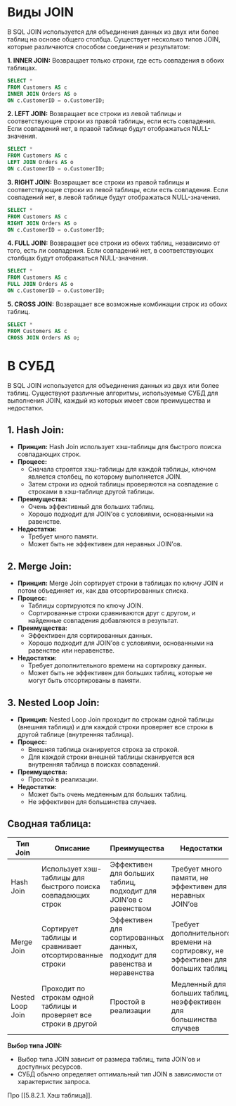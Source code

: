 
# Виды JOIN
В SQL JOIN используется для объединения данных из двух или более таблиц на основе общего столбца. Существует несколько типов JOIN, которые различаются способом соединения и результатом:

**1. INNER JOIN:** Возвращает только строки, где есть совпадения в обоих таблицах.

```sql
SELECT * 
FROM Customers AS c
INNER JOIN Orders AS o
ON c.CustomerID = o.CustomerID;
```

**2. LEFT JOIN:** Возвращает все строки из левой таблицы и соответствующие строки из правой таблицы, если есть совпадения. Если совпадений нет, в правой таблице будут отображаться NULL-значения.

```sql
SELECT * 
FROM Customers AS c
LEFT JOIN Orders AS o
ON c.CustomerID = o.CustomerID;
```

**3. RIGHT JOIN:** Возвращает все строки из правой таблицы и соответствующие строки из левой таблицы, если есть совпадения. Если совпадений нет, в левой таблице будут отображаться NULL-значения.

```sql
SELECT * 
FROM Customers AS c
RIGHT JOIN Orders AS o
ON c.CustomerID = o.CustomerID;
```

**4. FULL JOIN:** Возвращает все строки из обеих таблиц, независимо от того, есть ли совпадения. Если совпадений нет, в соответствующих столбцах будут отображаться NULL-значения.

```sql
SELECT * 
FROM Customers AS c
FULL JOIN Orders AS o
ON c.CustomerID = o.CustomerID;
```

**5. CROSS JOIN:** Возвращает все возможные комбинации строк из обоих таблиц.

```sql
SELECT * 
FROM Customers AS c
CROSS JOIN Orders AS o;
```
# В СУБД

В SQL JOIN используется для объединения данных из двух или более таблиц. Существуют различные алгоритмы, используемые СУБД для выполнения JOIN, каждый из которых имеет свои преимущества и недостатки.

## 1. Hash Join:

- **Принцип:** Hash Join использует хэш-таблицы для быстрого поиска совпадающих строк.
- **Процесс:**
    - Сначала строятся хэш-таблицы для каждой таблицы, ключом является столбец, по которому выполняется JOIN.
    - Затем строки из одной таблицы проверяются на совпадение с строками в хэш-таблице другой таблицы.
- **Преимущества:**
    - Очень эффективный для больших таблиц.
    - Хорошо подходит для JOIN’ов с условиями, основанными на равенстве.
- **Недостатки:**
    - Требует много памяти.
    - Может быть не эффективен для неравных JOIN’ов.

## 2. Merge Join:

- **Принцип:** Merge Join сортирует строки в таблицах по ключу JOIN и потом объединяет их, как два отсортированных списка.
- **Процесс:**
    - Таблицы сортируются по ключу JOIN.
    - Сортированные строки сравниваются друг с другом, и найденные совпадения добавляются в результат.
- **Преимущества:**
    - Эффективен для сортированных данных.
    - Хорошо подходит для JOIN’ов с условиями, основанными на равенстве или неравенстве.
- **Недостатки:**
    - Требует дополнительного времени на сортировку данных.
    - Может быть не эффективен для больших таблиц, которые не могут быть отсортированы в памяти.

## 3. Nested Loop Join:

- **Принцип:** Nested Loop Join проходит по строкам одной таблицы (внешняя таблица) и для каждой строки проверяет все строки в другой таблице (внутренняя таблица).
- **Процесс:**
    - Внешняя таблица сканируется строка за строкой.
    - Для каждой строки внешней таблицы сканируется вся внутренняя таблица в поисках совпадений.
- **Преимущества:**
    - Простой в реализации.
- **Недостатки:**
    - Может быть очень медленным для больших таблиц.
    - Не эффективен для большинства случаев.

## Сводная таблица:

| Тип Join         | Описание                                                          | Преимущества                                                              | Недостатки                                                                      |
| ---------------- | ----------------------------------------------------------------- | ------------------------------------------------------------------------- | ------------------------------------------------------------------------------- |
| Hash Join        | Использует хэш-таблицы для быстрого поиска совпадающих строк      | Эффективен для больших таблиц, подходит для JOIN’ов с равенством          | Требует много памяти, не эффективен для неравных JOIN’ов                        |
| Merge Join       | Сортирует таблицы и сравнивает отсортированные строки             | Эффективен для сортированных данных, подходит для равенства и неравенства | Требует дополнительного времени на сортировку, не эффективен для больших таблиц |
| Nested Loop Join | Проходит по строкам одной таблицы и проверяет все строки в другой | Простой в реализации                                                      | Медленный для больших таблиц, неэффективен для большинства случаев              |

**Выбор типа JOIN:**

- Выбор типа JOIN зависит от размера таблиц, типа JOIN’ов и доступных ресурсов.
- СУБД обычно определяет оптимальный тип JOIN в зависимости от характеристик запроса.

Про [[5.8.2.1. Хэш таблица]].